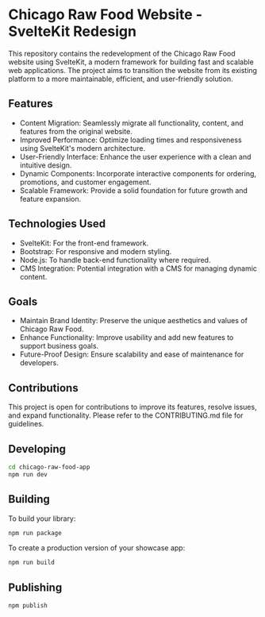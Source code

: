 # Chicago Raw Food Website - SvelteKit Redesign
This repository contains the redevelopment of the Chicago Raw Food website using SvelteKit, a modern framework for building fast and scalable web applications. The project aims to transition the website from its existing platform to a more maintainable, efficient, and user-friendly solution.
 
## Features
- Content Migration: Seamlessly migrate all functionality, content, and features from the original website.
- Improved Performance: Optimize loading times and responsiveness using SvelteKit's modern architecture.
- User-Friendly Interface: Enhance the user experience with a clean and intuitive design.
- Dynamic Components: Incorporate interactive components for ordering, promotions, and customer engagement.
- Scalable Framework: Provide a solid foundation for future growth and feature expansion.
## Technologies Used
- SvelteKit: For the front-end framework.
- Bootstrap: For responsive and modern styling.
- Node.js: To handle back-end functionality where required.
- CMS Integration: Potential integration with a CMS for managing dynamic content.
## Goals
- Maintain Brand Identity: Preserve the unique aesthetics and values of Chicago Raw Food.
- Enhance Functionality: Improve usability and add new features to support business goals.
- Future-Proof Design: Ensure scalability and ease of maintenance for developers.

## Contributions
This project is open for contributions to improve its features, resolve issues, and expand functionality. Please refer to the CONTRIBUTING.md file for guidelines.

## Developing

```bash
cd chicago-raw-food-app
npm run dev
```

## Building

To build your library:

```bash
npm run package
```

To create a production version of your showcase app:

```bash
npm run build
```

## Publishing


```bash
npm publish
```
